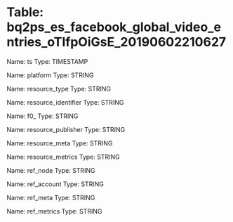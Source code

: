 Table: bq2ps_es_facebook_global_video_entries_oTIfpOiGsE_20190602210627
=======================================================================

Name: ts
Type: TIMESTAMP

Name: platform
Type: STRING

Name: resource_type
Type: STRING

Name: resource_identifier
Type: STRING

Name: f0_
Type: STRING

Name: resource_publisher
Type: STRING

Name: resource_meta
Type: STRING

Name: resource_metrics
Type: STRING

Name: ref_node
Type: STRING

Name: ref_account
Type: STRING

Name: ref_meta
Type: STRING

Name: ref_metrics
Type: STRING


